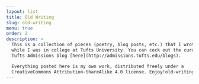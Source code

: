 ```yaml
---
layout: list
title: Old Writing
slug: old-writing
menu: true
order: 2
description: >
  This is a collection of pieces (poetry, blog posts, etc.) that I wrote
  while I was in college at Tufts University. You can ceck out the current
  Tufts Admissions blog [here](http://admissions.tufts.edu/blogs).

  Everything posted here is my own work, distributed freely under a
  CreativeCommons Attribution-ShareAlike 4.0 license. Enjoy!old-writing
---
```

